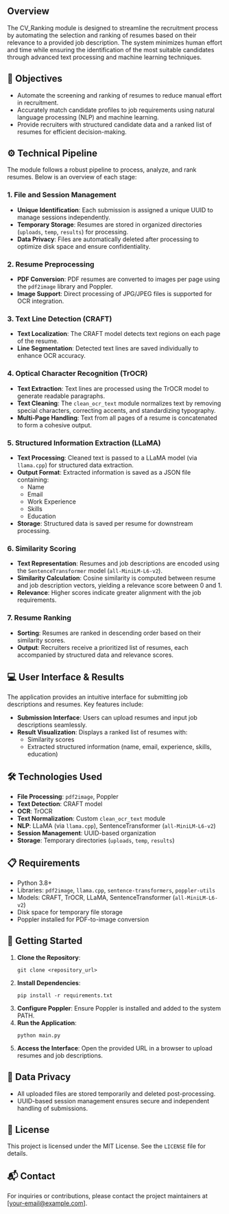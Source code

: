 <artifact artifact_id="56dc7f52-6028-4c3a-8b9e-6bec3036c758" artifact_version_id="1a2b3c4d-5e6f-7890-abcd-ef1234567890" title="README.md" contenttype="text/markdown">

<h2>Overview</h2>
<p>The CV_Ranking module is designed to streamline the recruitment process by automating the selection and ranking of resumes based on their relevance to a provided job description. The system minimizes human effort and time while ensuring the identification of the most suitable candidates through advanced text processing and machine learning techniques.</p>
<h2>🎯 Objectives</h2>
<ul>
<li>Automate the screening and ranking of resumes to reduce manual effort in recruitment.</li>
<li>Accurately match candidate profiles to job requirements using natural language processing (NLP) and machine learning.</li>
<li>Provide recruiters with structured candidate data and a ranked list of resumes for efficient decision-making.</li>
</ul>
<h2>⚙️ Technical Pipeline</h2>
<p>The module follows a robust pipeline to process, analyze, and rank resumes. Below is an overview of each stage:</p>
<h3>1. File and Session Management</h3>
<ul>
<li><strong>Unique Identification</strong>: Each submission is assigned a unique UUID to manage sessions independently.</li>
<li><strong>Temporary Storage</strong>: Resumes are stored in organized directories (<code>uploads</code>, <code>temp</code>, <code>results</code>) for processing.</li>
<li><strong>Data Privacy</strong>: Files are automatically deleted after processing to optimize disk space and ensure confidentiality.</li>
</ul>
<h3>2. Resume Preprocessing</h3>
<ul>
<li><strong>PDF Conversion</strong>: PDF resumes are converted to images per page using the <code>pdf2image</code> library and Poppler.</li>
<li><strong>Image Support</strong>: Direct processing of JPG/JPEG files is supported for OCR integration.</li>
</ul>
<h3>3. Text Line Detection (CRAFT)</h3>
<ul>
<li><strong>Text Localization</strong>: The CRAFT model detects text regions on each page of the resume.</li>
<li><strong>Line Segmentation</strong>: Detected text lines are saved individually to enhance OCR accuracy.</li>
</ul>
<h3>4. Optical Character Recognition (TrOCR)</h3>
<ul>
<li><strong>Text Extraction</strong>: Text lines are processed using the TrOCR model to generate readable paragraphs.</li>
<li><strong>Text Cleaning</strong>: The <code>clean_ocr_text</code> module normalizes text by removing special characters, correcting accents, and standardizing typography.</li>
<li><strong>Multi-Page Handling</strong>: Text from all pages of a resume is concatenated to form a cohesive output.</li>
</ul>
<h3>5. Structured Information Extraction (LLaMA)</h3>
<ul>
<li><strong>Text Processing</strong>: Cleaned text is passed to a LLaMA model (via <code>llama.cpp</code>) for structured data extraction.</li>
<li><strong>Output Format</strong>: Extracted information is saved as a JSON file containing:
<ul>
<li>Name</li>
<li>Email</li>
<li>Work Experience</li>
<li>Skills</li>
<li>Education</li>
</ul>
</li>
<li><strong>Storage</strong>: Structured data is saved per resume for downstream processing.</li>
</ul>
<h3>6. Similarity Scoring</h3>
<ul>
<li><strong>Text Representation</strong>: Resumes and job descriptions are encoded using the <code>SentenceTransformer</code> model (<code>all-MiniLM-L6-v2</code>).</li>
<li><strong>Similarity Calculation</strong>: Cosine similarity is computed between resume and job description vectors, yielding a relevance score between 0 and 1.</li>
<li><strong>Relevance</strong>: Higher scores indicate greater alignment with the job requirements.</li>
</ul>
<h3>7. Resume Ranking</h3>
<ul>
<li><strong>Sorting</strong>: Resumes are ranked in descending order based on their similarity scores.</li>
<li><strong>Output</strong>: Recruiters receive a prioritized list of resumes, each accompanied by structured data and relevance scores.</li>
</ul>
<h2>💻 User Interface &#x26; Results</h2>
<p>The application provides an intuitive interface for submitting job descriptions and resumes. Key features include:</p>
<ul>
<li><strong>Submission Interface</strong>: Users can upload resumes and input job descriptions seamlessly.</li>
<li><strong>Result Visualization</strong>: Displays a ranked list of resumes with:
<ul>
<li>Similarity scores</li>
<li>Extracted structured information (name, email, experience, skills, education)</li>
</ul>
</li>
</ul>
<h2>🛠️ Technologies Used</h2>
<ul>
<li><strong>File Processing</strong>: <code>pdf2image</code>, Poppler</li>
<li><strong>Text Detection</strong>: CRAFT model</li>
<li><strong>OCR</strong>: TrOCR</li>
<li><strong>Text Normalization</strong>: Custom <code>clean_ocr_text</code> module</li>
<li><strong>NLP</strong>: LLaMA (via <code>llama.cpp</code>), SentenceTransformer (<code>all-MiniLM-L6-v2</code>)</li>
<li><strong>Session Management</strong>: UUID-based organization</li>
<li><strong>Storage</strong>: Temporary directories (<code>uploads</code>, <code>temp</code>, <code>results</code>)</li>
</ul>
<h2>📋 Requirements</h2>
<ul>
<li>Python 3.8+</li>
<li>Libraries: <code>pdf2image</code>, <code>llama.cpp</code>, <code>sentence-transformers</code>, <code>poppler-utils</code></li>
<li>Models: CRAFT, TrOCR, LLaMA, SentenceTransformer (<code>all-MiniLM-L6-v2</code>)</li>
<li>Disk space for temporary file storage</li>
<li>Poppler installed for PDF-to-image conversion</li>
</ul>
<h2>🚀 Getting Started</h2>
<ol>
<li><strong>Clone the Repository</strong>:
<pre><code class="language-bash">git clone &#x3C;repository_url>
</code></pre>
</li>
<li><strong>Install Dependencies</strong>:
<pre><code class="language-bash">pip install -r requirements.txt
</code></pre>
</li>
<li><strong>Configure Poppler</strong>: Ensure Poppler is installed and added to the system PATH.</li>
<li><strong>Run the Application</strong>:
<pre><code class="language-bash">python main.py
</code></pre>
</li>
<li><strong>Access the Interface</strong>: Open the provided URL in a browser to upload resumes and job descriptions.</li>
</ol>
<h2>🔐 Data Privacy</h2>
<ul>
<li>All uploaded files are stored temporarily and deleted post-processing.</li>
<li>UUID-based session management ensures secure and independent handling of submissions.</li>
</ul>
<h2>📜 License</h2>
<p>This project is licensed under the MIT License. See the <code>LICENSE</code> file for details.</p>
<h2>📬 Contact</h2>
<p>For inquiries or contributions, please contact the project maintainers at [<a href="mailto:your-email@example.com">your-email@example.com</a>].
</p></artifact>
